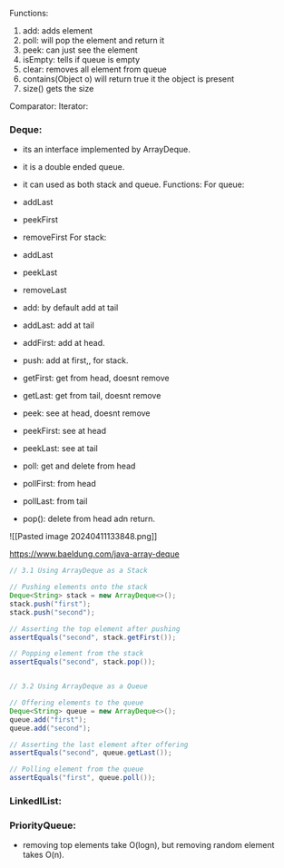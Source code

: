 Functions:
1. add: adds element
2. poll: will pop the element and return it
3. peek: can just see the element
4. isEmpty: tells if queue is empty
5. clear: removes all element from queue
6. contains(Object o) will return true it the object is present
7. size() gets the size

Comparator:
Iterator:

### Deque:
- its an interface implemented by ArrayDeque.
- it is a double ended queue.
- it can used as both stack and queue.
Functions:
For queue:
- addLast
- peekFirst
- removeFirst
For stack:
- addLast
- peekLast
- removeLast

- add: by default add at tail
- addLast: add at tail
- addFirst: add at head.
- push: add at first,, for stack.
- getFirst: get from head, doesnt remove
- getLast: get from tail, doesnt remove
- peek: see at head, doesnt remove
- peekFirst: see at head
- peekLast: see at tail
- poll: get and delete from head
- pollFirst: from head
- pollLast: from tail
- pop(): delete from head adn return.

![[Pasted image 20240411133848.png]]

https://www.baeldung.com/java-array-deque
```java
// 3.1 Using ArrayDeque as a Stack

// Pushing elements onto the stack
Deque<String> stack = new ArrayDeque<>();
stack.push("first");
stack.push("second");

// Asserting the top element after pushing
assertEquals("second", stack.getFirst());

// Popping element from the stack
assertEquals("second", stack.pop());


// 3.2 Using ArrayDeque as a Queue

// Offering elements to the queue
Deque<String> queue = new ArrayDeque<>();
queue.add("first");
queue.add("second");

// Asserting the last element after offering
assertEquals("second", queue.getLast());

// Polling element from the queue
assertEquals("first", queue.poll());

```


### LinkedlList:
### PriorityQueue:
- removing top elements take O(logn), but removing random element takes O(n).
